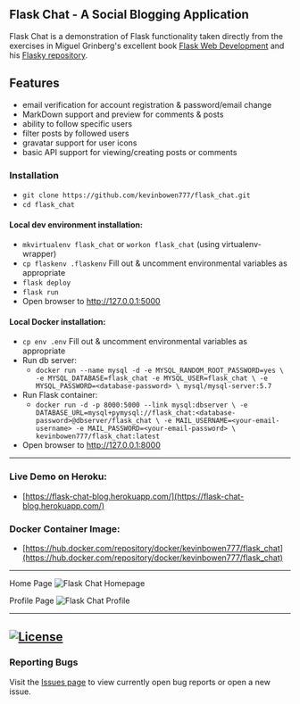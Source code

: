 ## Flask Chat - A Social Blogging Application

Flask Chat is a demonstration of Flask functionality taken directly from the
exercises in Miguel Grinberg's excellent book [Flask Web
Development](http://www.flaskbook.com/) and his [Flasky
repository](https://github.com/miguelgrinberg/flasky).

## Features
 - email verification for account registration & password/email change
 - MarkDown support and preview for comments & posts
 - ability to follow specific users
 - filter posts by followed users
 - gravatar support for user icons
 - basic API support for viewing/creating posts or comments

### Installation
 - `git clone https://github.com/kevinbowen777/flask_chat.git`
 - `cd flask_chat`
#### Local dev environment installation:
 - `mkvirtualenv flask_chat` or `workon flask_chat` (using virtualenv-wrapper)
 - `cp flaskenv .flaskenv` Fill out & uncomment environmental variables as appropriate
 - `flask deploy`
 - `flask run`
 - Open browser to http://127.0.0.1:5000
#### Local Docker installation:
 - `cp env .env` Fill out & uncomment environmental variables as appropriate
 - Run db server:
     - `docker run --name mysql -d -e MYSQL_RANDOM_ROOT_PASSWORD=yes \
        -e MYSQL_DATABASE=flask_chat -e MYSQL_USER=flask_chat \
        -e MYSQL_PASSWORD=<database-password> \
        mysql/mysql-server:5.7`
 - Run Flask container:
     - `docker run -d -p 8000:5000 --link mysql:dbserver \
        -e DATABASE_URL=mysql+pymysql://flask_chat:<database-password>@dbserver/flask_chat \
        -e MAIL_USERNAME=<your-email-username> -e MAIL_PASSWORD=<your-email-password> \
        kevinbowen777/flask_chat:latest`
 - Open browser to http://127.0.0.1:8000

---
### Live Demo on Heroku:
 - [https://flask-chat-blog.herokuapp.com/](https://flask-chat-blog.herokuapp.com/)
### Docker Container Image:

 - [https://hub.docker.com/repository/docker/kevinbowen777/flask_chat](https://hub.docker.com/repository/docker/kevinbowen777/flask_chat)
---
Home Page
![Flask Chat Homepage](https://github.com/kevinbowen777/flask_chat/blob/master/images/flask_chat_home.png?raw=true)

Profile Page
![Flask Chat Profile](https://github.com/kevinbowen777/flask_chat/blob/master/images/flask_chat_profile.png?raw=true)

---
[![License](https://img.shields.io/badge/license-MIT-green)](https://github.com/kevinbowen777/flask_chat/-/blob/master/LICENSE)
---
### Reporting Bugs

   Visit the [Issues page](https://github.com/kevinbowen777/flask_chat/issues)
      to view currently open bug reports or open a new issue.
